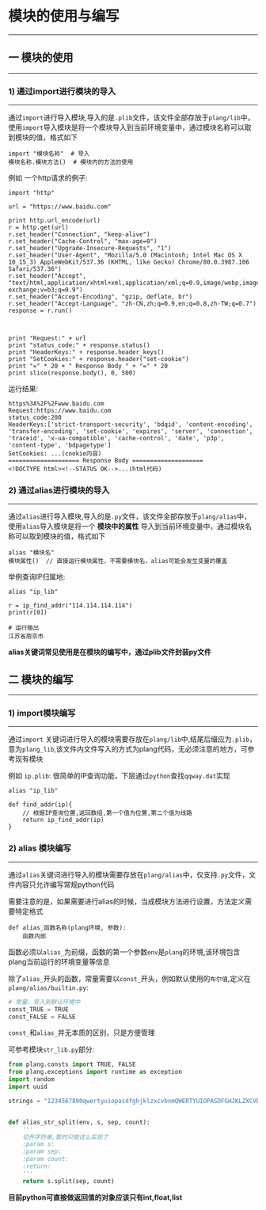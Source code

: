 # 模块的使用与编写
---
## 一 模块的使用
---
### 1) 通过import进行模块的导入
---
通过`import`进行导入模块,导入的是`.plib`文件，该文件全部存放于`plang/lib`中，使用`import`导入模块是将一个模块导入到当前环境变量中，通过模块名称可以取到模块的值，格式如下
```
import "模块名称"  # 导入
模块名称.模块方法()  # 模块内的方法的使用
```
例如 一个http请求的例子:
```
import "http"

url = "https://www.baidu.com"

print http.url_encode(url)
r = http.get(url)
r.set_header("Connection", "keep-alive")
r.set_header("Cache-Control", "max-age=0")
r.set_header("Upgrade-Insecure-Requests", "1")
r.set_header("User-Agent", "Mozilla/5.0 (Macintosh; Intel Mac OS X 10_15_3) AppleWebKit/537.36 (KHTML, like Gecko) Chrome/80.0.3987.106 Safari/537.36")
r.set_header("Accept", "text/html,application/xhtml+xml,application/xml;q=0.9,image/webp,image/apng,*/*;q=0.8,application/signed-exchange;v=b3;q=0.9")
r.set_header("Accept-Encoding", "gzip, deflate, br")
r.set_header("Accept-Language", "zh-CN,zh;q=0.9,en;q=0.8,zh-TW;q=0.7")
response = r.run()



print "Request:" + url
print "status_code:" + response.status()
print "HeaderKeys:" + response.header_keys()
print "SetCookies:" + response.header("set-cookie")
print "=" * 20 + " Response Body " + "=" * 20
print slice(response.body(), 0, 500)

```

运行结果:

```
https%3A%2F%2Fwww.baidu.com
Request:https://www.baidu.com
status_code:200
HeaderKeys:['strict-transport-security', 'bdqid', 'content-encoding', 'transfer-encoding', 'set-cookie', 'expires', 'server', 'connection', 'traceid', 'x-ua-compatible', 'cache-control', 'date', 'p3p', 'content-type', 'bdpagetype']
SetCookies: ...(cookie内容)
==================== Response Body ====================
<!DOCTYPE html><!--STATUS OK-->...(html代码)
```

### 2) 通过alias进行模块的导入
---

通过`alias`进行导入模块,导入的是`.py`文件，该文件全部存放于`plang/alias`中，使用`alias`导入模块是将一个 **模块中的属性** 导入到当前环境变量中，通过模块名称可以取到模块的值，格式如下

```
alias "模块名"
模块属性()  // 直接运行模块属性，不需要模块名，alias可能会发生变量的覆盖
```

举例查询IP归属地:

```
alias "ip_lib"

r = ip_find_addr("114.114.114.114")
print(r[0])

# 运行输出
江苏省南京市
```

**alias关键词常见使用是在模块的编写中，通过plib文件封装py文件**

## 二 模块的编写
---

### 1) import模块编写
---

通过`import` 关键词进行导入的模块需要存放在`plang/lib`中,结尾后缀应为`.plib`，意为`plang_lib`,该文件内文件写入的方式为plang代码，无必须注意的地方，可参考现有模块

例如 `ip.plib`: 很简单的IP查询功能，下层通过`python`查找`qqway.dat`实现

```
alias "ip_lib"

def find_addr(ip){
    // 根据IP查询位置,返回数组,第一个值为位置,第二个值为线路
    return ip_find_addr(ip)
}
```

### 2) alias 模块编写
---

通过`alias`关键词进行导入的模块需要存放在`plang/alias`中，仅支持`.py`文件，文件内容只允许编写常规python代码

需要注意的是，如果需要进行alias的时候，当成模块方法进行设置，方法定义需要特定格式

```
def alias_函数名称(plang环境, 参数):
    函数内部
```

函数必须以`alias_`为前缀，函数的第一个参数`env`是`plang`的环境,该环境包含plang当前运行的环境变量等信息

除了`alias_`开头的函数，常量需要以`const_`开头，例如默认使用的`布尔值`,定义在`plang/alias/builtin.py`:

```python
# 常量，导入到默认环境中
const_TRUE = TRUE
const_FALSE = FALSE

```

`const_`和`alias_`并无本质的区别，只是方便管理

可参考模块`str_lib.py`部分:

```python
from plang.consts import TRUE, FALSE
from plang.exceptions import runtime as exception
import random
import uuid

strings = "1234567890qwertyuiopasdfghjklzxcvbnmQWERTYUIOPASDFGHJKLZXCVBNM"


def alias_str_split(env, s, sep, count):
    '''
    切开字符串,暂时只能这么实现了
    :param s:
    :param sep:
    :param count:
    :return:
    '''
    return s.split(sep, count)

```

**目前python可直接做返回值的对象应该只有int,float,list**
